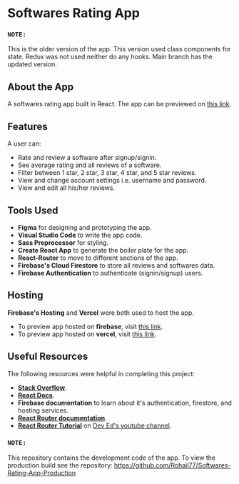 # Softwares Rating App

### `NOTE:`

This is the older version of the app. This version used class components for state. Redux was not used neither do any hooks.
Main branch has the updated version.

## About the App

A softwares rating app built in React. The app can be previewed on [this link](https://softwares-rating-app.vercel.app/).

## Features

A user can:

- Rate and review a software after signup/signin.
- See average rating and all reviews of a software.
- Filter between 1 star, 2 star, 3 star, 4 star, and 5 star reviews.
- View and change account settings i.e. username and password.
- View and edit all his/her reviews.

## Tools Used

- **Figma** for designing and prototyping the app.
- **Visual Studio Code** to write the app code.
- **Sass Preprocessor** for styling.
- **Create React App** to generate the boiler plate for the app.
- **React-Router** to move to different sections of the app.
- **Firebase's Cloud Firestore** to store all reviews and softwares data.
- **Firebase Authentication** to authenticate (signin/signup) users.

## Hosting

**Firebase's Hosting** and **Vercel** were both used to host the app.

- To preview app hosted on **firebase**, visit [this link](https://my-holiday-proje-1616778972307.web.app/).
- To preview app hosted on **vercel**, visit [this link](https://softwares-rating-app.vercel.app/).

## Useful Resources

The following resources were helpful in completing this project:

- [**Stack Overflow**](https://stackoverflow.com/).
- [**React Docs**](https://reactjs.org/docs/getting-started.html).
- **Firebase documentation** to learn about it's authentication, firestore, and hosting services.
- [**React Router documentation**](https://reactrouter.com/web/guides/quick-start).
- [**React Router Tutorial**](https://www.youtube.com/watch?v=Law7wfdg_ls) on [Dev Ed's youtube channel](https://www.youtube.com/channel/UClb90NQQcskPUGDIXsQEz5Q).

### `NOTE:`

This repository contains the development code of the app. To view the production build see the repository:
https://github.com/Rohail77/Softwares-Rating-App-Production
